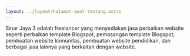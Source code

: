 ```yaml
---
layout: ../layout/halaman-awal-tentang.astro
---
```


Sinar Jaya 3 adalah freelancer yang menyediakan jasa perbaikan website seperti perbaikan template Blogspot, pemasangan template Blogspot, pembuatan website komunitas, pembuatan website pendidikan, dan berbagai jasa lainnya yang berkaitan dengan website.